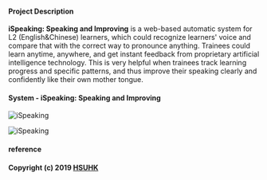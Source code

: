 #### Project Description  
**iSpeaking: Speaking and Improving** is a web-based automatic system for L2 (English&Chinese) learners, which could recognize learners' voice and compare that with the correct way to pronounce anything. Trainees could learn anytime, anywhere, and get instant feedback from proprietary artificial intelligence technology. This is very helpful when trainees track learning progress and specific patterns, and thus improve their speaking clearly and confidently like their own mother tongue.


#### System - iSpeaking: Speaking and Improving
![iSpeaking](https://github.com/muyun/dev.speech/blob/master/ispeaking/demo/speech_demo_3.png "Speaking and Improving") 

![iSpeaking](https://github.com/muyun/dev.speech/blob/master/ispeaking/demo/mandarin_demo.png "Speaking and Improving") 

#### reference

####  Copyright (c) 2019 [HSUHK](https://dlc.hsu.edu.hk/)
